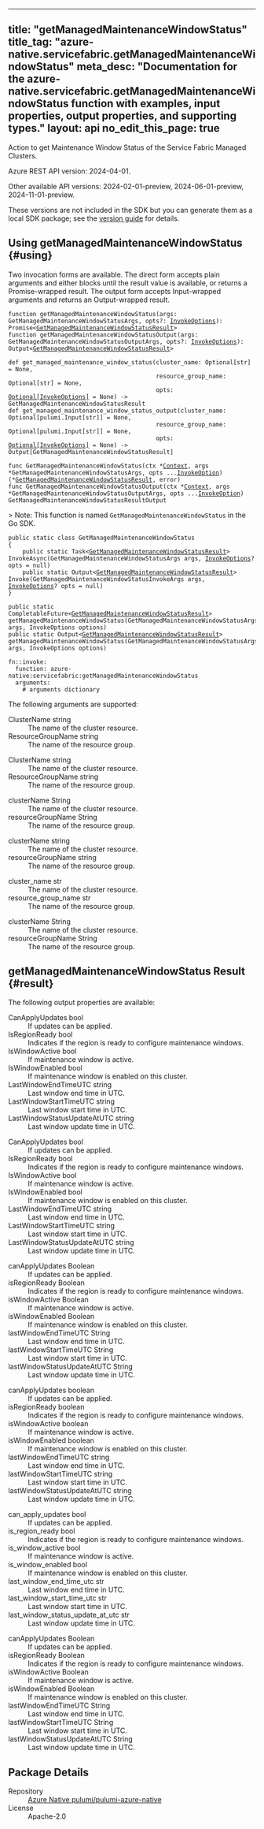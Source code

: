 
---
title: "getManagedMaintenanceWindowStatus"
title_tag: "azure-native.servicefabric.getManagedMaintenanceWindowStatus"
meta_desc: "Documentation for the azure-native.servicefabric.getManagedMaintenanceWindowStatus function with examples, input properties, output properties, and supporting types."
layout: api
no_edit_this_page: true
---



<!-- WARNING: this file was generated by Pulumi Docs Generator. -->
<!-- Do not edit by hand unless you're certain you know what you are doing! -->

Action to get Maintenance Window Status of the Service Fabric Managed Clusters.

Azure REST API version: 2024-04-01.

Other available API versions: 2024-02-01-preview, 2024-06-01-preview, 2024-11-01-preview.

These versions are not included in the SDK but you can generate them as a local SDK package; see the [version guide](../../../version-guide/#accessing-any-api-version-via-local-packages) for details.




## Using getManagedMaintenanceWindowStatus {#using}

Two invocation forms are available. The direct form accepts plain
arguments and either blocks until the result value is available, or
returns a Promise-wrapped result. The output form accepts
Input-wrapped arguments and returns an Output-wrapped result.

<div>
<pulumi-chooser type="language" options="csharp,go,typescript,python,yaml,java"></pulumi-chooser>
</div>


<div>
<pulumi-choosable type="language" values="javascript,typescript">
<div class="highlight"
><pre class="chroma"><code class="language-typescript" data-lang="typescript"
><span class="k">function </span>getManagedMaintenanceWindowStatus<span class="p">(</span><span class="nx">args</span><span class="p">:</span> <span class="nx">GetManagedMaintenanceWindowStatusArgs</span><span class="p">,</span> <span class="nx">opts</span><span class="p">?:</span> <span class="nx"><a href="/docs/reference/pkg/nodejs/pulumi/pulumi/#InvokeOptions">InvokeOptions</a></span><span class="p">): Promise&lt;<span class="nx"><a href="#result">GetManagedMaintenanceWindowStatusResult</a></span>></span
><span class="k">
function </span>getManagedMaintenanceWindowStatusOutput<span class="p">(</span><span class="nx">args</span><span class="p">:</span> <span class="nx">GetManagedMaintenanceWindowStatusOutputArgs</span><span class="p">,</span> <span class="nx">opts</span><span class="p">?:</span> <span class="nx"><a href="/docs/reference/pkg/nodejs/pulumi/pulumi/#InvokeOptions">InvokeOptions</a></span><span class="p">): Output&lt;<span class="nx"><a href="#result">GetManagedMaintenanceWindowStatusResult</a></span>></span
></code></pre></div>
</pulumi-choosable>
</div>


<div>
<pulumi-choosable type="language" values="python">
<div class="highlight"><pre class="chroma"><code class="language-python" data-lang="python"
><span class="k">def </span>get_managed_maintenance_window_status<span class="p">(</span><span class="nx">cluster_name</span><span class="p">:</span> <span class="nx">Optional[str]</span> = None<span class="p">,</span>
                                          <span class="nx">resource_group_name</span><span class="p">:</span> <span class="nx">Optional[str]</span> = None<span class="p">,</span>
                                          <span class="nx">opts</span><span class="p">:</span> <span class="nx"><a href="/docs/reference/pkg/python/pulumi/#pulumi.InvokeOptions">Optional[InvokeOptions]</a></span> = None<span class="p">) -&gt;</span> <span>GetManagedMaintenanceWindowStatusResult</span
><span class="k">
def </span>get_managed_maintenance_window_status_output<span class="p">(</span><span class="nx">cluster_name</span><span class="p">:</span> <span class="nx">Optional[pulumi.Input[str]]</span> = None<span class="p">,</span>
                                          <span class="nx">resource_group_name</span><span class="p">:</span> <span class="nx">Optional[pulumi.Input[str]]</span> = None<span class="p">,</span>
                                          <span class="nx">opts</span><span class="p">:</span> <span class="nx"><a href="/docs/reference/pkg/python/pulumi/#pulumi.InvokeOptions">Optional[InvokeOptions]</a></span> = None<span class="p">) -&gt;</span> <span>Output[GetManagedMaintenanceWindowStatusResult]</span
></code></pre></div>
</pulumi-choosable>
</div>


<div>
<pulumi-choosable type="language" values="go">
<div class="highlight"><pre class="chroma"><code class="language-go" data-lang="go"
><span class="k">func </span>GetManagedMaintenanceWindowStatus<span class="p">(</span><span class="nx">ctx</span><span class="p"> *</span><span class="nx"><a href="https://pkg.go.dev/github.com/pulumi/pulumi/sdk/v3/go/pulumi?tab=doc#Context">Context</a></span><span class="p">,</span> <span class="nx">args</span><span class="p"> *</span><span class="nx">GetManagedMaintenanceWindowStatusArgs</span><span class="p">,</span> <span class="nx">opts</span><span class="p"> ...</span><span class="nx"><a href="https://pkg.go.dev/github.com/pulumi/pulumi/sdk/v3/go/pulumi?tab=doc#InvokeOption">InvokeOption</a></span><span class="p">) (*<span class="nx"><a href="#result">GetManagedMaintenanceWindowStatusResult</a></span>, error)</span
><span class="k">
func </span>GetManagedMaintenanceWindowStatusOutput<span class="p">(</span><span class="nx">ctx</span><span class="p"> *</span><span class="nx"><a href="https://pkg.go.dev/github.com/pulumi/pulumi/sdk/v3/go/pulumi?tab=doc#Context">Context</a></span><span class="p">,</span> <span class="nx">args</span><span class="p"> *</span><span class="nx">GetManagedMaintenanceWindowStatusOutputArgs</span><span class="p">,</span> <span class="nx">opts</span><span class="p"> ...</span><span class="nx"><a href="https://pkg.go.dev/github.com/pulumi/pulumi/sdk/v3/go/pulumi?tab=doc#InvokeOption">InvokeOption</a></span><span class="p">) GetManagedMaintenanceWindowStatusResultOutput</span
></code></pre></div>

&gt; Note: This function is named `GetManagedMaintenanceWindowStatus` in the Go SDK.

</pulumi-choosable>
</div>


<div>
<pulumi-choosable type="language" values="csharp">
<div class="highlight"><pre class="chroma"><code class="language-csharp" data-lang="csharp"><span class="k">public static class </span><span class="nx">GetManagedMaintenanceWindowStatus </span><span class="p">
{</span><span class="k">
    public static </span>Task&lt;<span class="nx"><a href="#result">GetManagedMaintenanceWindowStatusResult</a></span>> <span class="p">InvokeAsync(</span><span class="nx">GetManagedMaintenanceWindowStatusArgs</span><span class="p"> </span><span class="nx">args<span class="p">,</span> <span class="nx"><a href="/docs/reference/pkg/dotnet/Pulumi/Pulumi.InvokeOptions.html">InvokeOptions</a></span><span class="p">? </span><span class="nx">opts = null<span class="p">)</span><span class="k">
    public static </span>Output&lt;<span class="nx"><a href="#result">GetManagedMaintenanceWindowStatusResult</a></span>> <span class="p">Invoke(</span><span class="nx">GetManagedMaintenanceWindowStatusInvokeArgs</span><span class="p"> </span><span class="nx">args<span class="p">,</span> <span class="nx"><a href="/docs/reference/pkg/dotnet/Pulumi/Pulumi.InvokeOptions.html">InvokeOptions</a></span><span class="p">? </span><span class="nx">opts = null<span class="p">)</span><span class="p">
}</span></code></pre></div>
</pulumi-choosable>
</div>


<div>
<pulumi-choosable type="language" values="java">
<div class="highlight"><pre class="chroma"><code class="language-java" data-lang="java"><span class="k">public static CompletableFuture&lt;<span class="nx"><a href="#result">GetManagedMaintenanceWindowStatusResult</a></span>> </span>getManagedMaintenanceWindowStatus<span class="p">(</span><span class="nx">GetManagedMaintenanceWindowStatusArgs</span><span class="p"> </span><span class="nx">args<span class="p">,</span> <span class="nx">InvokeOptions</span><span class="p"> </span><span class="nx">options<span class="p">)</span>
<span class="k">public static Output&lt;<span class="nx"><a href="#result">GetManagedMaintenanceWindowStatusResult</a></span>> </span>getManagedMaintenanceWindowStatus<span class="p">(</span><span class="nx">GetManagedMaintenanceWindowStatusArgs</span><span class="p"> </span><span class="nx">args<span class="p">,</span> <span class="nx">InvokeOptions</span><span class="p"> </span><span class="nx">options<span class="p">)</span>
</code></pre></div>
</pulumi-choosable>
</div>


<div>
<pulumi-choosable type="language" values="yaml">
<div class="highlight"><pre class="chroma"><code class="language-yaml" data-lang="yaml"><span class="k">fn::invoke:</span>
<span class="k">&nbsp;&nbsp;function:</span> azure-native:servicefabric:getManagedMaintenanceWindowStatus
<span class="k">&nbsp;&nbsp;arguments:</span>
<span class="c">&nbsp;&nbsp;&nbsp;&nbsp;# arguments dictionary</span></code></pre></div>
</pulumi-choosable>
</div>



The following arguments are supported:


<div>
<pulumi-choosable type="language" values="csharp">
<dl class="resources-properties"><dt class="property-required property-replacement"
            title="Required">
        <span id="clustername_csharp">
<a data-swiftype-name="resource-property" data-swiftype-type="text" href="#clustername_csharp" style="color: inherit; text-decoration: inherit;">Cluster<wbr>Name</a>
</span>
        <span class="property-indicator"></span>
        <span class="property-type">string</span>
    </dt>
    <dd>The name of the cluster resource.</dd><dt class="property-required property-replacement"
            title="Required">
        <span id="resourcegroupname_csharp">
<a data-swiftype-name="resource-property" data-swiftype-type="text" href="#resourcegroupname_csharp" style="color: inherit; text-decoration: inherit;">Resource<wbr>Group<wbr>Name</a>
</span>
        <span class="property-indicator"></span>
        <span class="property-type">string</span>
    </dt>
    <dd>The name of the resource group.</dd></dl>
</pulumi-choosable>
</div>

<div>
<pulumi-choosable type="language" values="go">
<dl class="resources-properties"><dt class="property-required property-replacement"
            title="Required">
        <span id="clustername_go">
<a data-swiftype-name="resource-property" data-swiftype-type="text" href="#clustername_go" style="color: inherit; text-decoration: inherit;">Cluster<wbr>Name</a>
</span>
        <span class="property-indicator"></span>
        <span class="property-type">string</span>
    </dt>
    <dd>The name of the cluster resource.</dd><dt class="property-required property-replacement"
            title="Required">
        <span id="resourcegroupname_go">
<a data-swiftype-name="resource-property" data-swiftype-type="text" href="#resourcegroupname_go" style="color: inherit; text-decoration: inherit;">Resource<wbr>Group<wbr>Name</a>
</span>
        <span class="property-indicator"></span>
        <span class="property-type">string</span>
    </dt>
    <dd>The name of the resource group.</dd></dl>
</pulumi-choosable>
</div>

<div>
<pulumi-choosable type="language" values="java">
<dl class="resources-properties"><dt class="property-required property-replacement"
            title="Required">
        <span id="clustername_java">
<a data-swiftype-name="resource-property" data-swiftype-type="text" href="#clustername_java" style="color: inherit; text-decoration: inherit;">cluster<wbr>Name</a>
</span>
        <span class="property-indicator"></span>
        <span class="property-type">String</span>
    </dt>
    <dd>The name of the cluster resource.</dd><dt class="property-required property-replacement"
            title="Required">
        <span id="resourcegroupname_java">
<a data-swiftype-name="resource-property" data-swiftype-type="text" href="#resourcegroupname_java" style="color: inherit; text-decoration: inherit;">resource<wbr>Group<wbr>Name</a>
</span>
        <span class="property-indicator"></span>
        <span class="property-type">String</span>
    </dt>
    <dd>The name of the resource group.</dd></dl>
</pulumi-choosable>
</div>

<div>
<pulumi-choosable type="language" values="javascript,typescript">
<dl class="resources-properties"><dt class="property-required property-replacement"
            title="Required">
        <span id="clustername_nodejs">
<a data-swiftype-name="resource-property" data-swiftype-type="text" href="#clustername_nodejs" style="color: inherit; text-decoration: inherit;">cluster<wbr>Name</a>
</span>
        <span class="property-indicator"></span>
        <span class="property-type">string</span>
    </dt>
    <dd>The name of the cluster resource.</dd><dt class="property-required property-replacement"
            title="Required">
        <span id="resourcegroupname_nodejs">
<a data-swiftype-name="resource-property" data-swiftype-type="text" href="#resourcegroupname_nodejs" style="color: inherit; text-decoration: inherit;">resource<wbr>Group<wbr>Name</a>
</span>
        <span class="property-indicator"></span>
        <span class="property-type">string</span>
    </dt>
    <dd>The name of the resource group.</dd></dl>
</pulumi-choosable>
</div>

<div>
<pulumi-choosable type="language" values="python">
<dl class="resources-properties"><dt class="property-required property-replacement"
            title="Required">
        <span id="cluster_name_python">
<a data-swiftype-name="resource-property" data-swiftype-type="text" href="#cluster_name_python" style="color: inherit; text-decoration: inherit;">cluster_<wbr>name</a>
</span>
        <span class="property-indicator"></span>
        <span class="property-type">str</span>
    </dt>
    <dd>The name of the cluster resource.</dd><dt class="property-required property-replacement"
            title="Required">
        <span id="resource_group_name_python">
<a data-swiftype-name="resource-property" data-swiftype-type="text" href="#resource_group_name_python" style="color: inherit; text-decoration: inherit;">resource_<wbr>group_<wbr>name</a>
</span>
        <span class="property-indicator"></span>
        <span class="property-type">str</span>
    </dt>
    <dd>The name of the resource group.</dd></dl>
</pulumi-choosable>
</div>

<div>
<pulumi-choosable type="language" values="yaml">
<dl class="resources-properties"><dt class="property-required property-replacement"
            title="Required">
        <span id="clustername_yaml">
<a data-swiftype-name="resource-property" data-swiftype-type="text" href="#clustername_yaml" style="color: inherit; text-decoration: inherit;">cluster<wbr>Name</a>
</span>
        <span class="property-indicator"></span>
        <span class="property-type">String</span>
    </dt>
    <dd>The name of the cluster resource.</dd><dt class="property-required property-replacement"
            title="Required">
        <span id="resourcegroupname_yaml">
<a data-swiftype-name="resource-property" data-swiftype-type="text" href="#resourcegroupname_yaml" style="color: inherit; text-decoration: inherit;">resource<wbr>Group<wbr>Name</a>
</span>
        <span class="property-indicator"></span>
        <span class="property-type">String</span>
    </dt>
    <dd>The name of the resource group.</dd></dl>
</pulumi-choosable>
</div>




## getManagedMaintenanceWindowStatus Result {#result}

The following output properties are available:



<div>
<pulumi-choosable type="language" values="csharp">
<dl class="resources-properties"><dt class="property-"
            title="">
        <span id="canapplyupdates_csharp">
<a data-swiftype-name="resource-property" data-swiftype-type="text" href="#canapplyupdates_csharp" style="color: inherit; text-decoration: inherit;">Can<wbr>Apply<wbr>Updates</a>
</span>
        <span class="property-indicator"></span>
        <span class="property-type">bool</span>
    </dt>
    <dd>If updates can be applied.</dd><dt class="property-"
            title="">
        <span id="isregionready_csharp">
<a data-swiftype-name="resource-property" data-swiftype-type="text" href="#isregionready_csharp" style="color: inherit; text-decoration: inherit;">Is<wbr>Region<wbr>Ready</a>
</span>
        <span class="property-indicator"></span>
        <span class="property-type">bool</span>
    </dt>
    <dd>Indicates if the region is ready to configure maintenance windows.</dd><dt class="property-"
            title="">
        <span id="iswindowactive_csharp">
<a data-swiftype-name="resource-property" data-swiftype-type="text" href="#iswindowactive_csharp" style="color: inherit; text-decoration: inherit;">Is<wbr>Window<wbr>Active</a>
</span>
        <span class="property-indicator"></span>
        <span class="property-type">bool</span>
    </dt>
    <dd>If maintenance window is active.</dd><dt class="property-"
            title="">
        <span id="iswindowenabled_csharp">
<a data-swiftype-name="resource-property" data-swiftype-type="text" href="#iswindowenabled_csharp" style="color: inherit; text-decoration: inherit;">Is<wbr>Window<wbr>Enabled</a>
</span>
        <span class="property-indicator"></span>
        <span class="property-type">bool</span>
    </dt>
    <dd>If maintenance window is enabled on this cluster.</dd><dt class="property-"
            title="">
        <span id="lastwindowendtimeutc_csharp">
<a data-swiftype-name="resource-property" data-swiftype-type="text" href="#lastwindowendtimeutc_csharp" style="color: inherit; text-decoration: inherit;">Last<wbr>Window<wbr>End<wbr>Time<wbr>UTC</a>
</span>
        <span class="property-indicator"></span>
        <span class="property-type">string</span>
    </dt>
    <dd>Last window end time in UTC.</dd><dt class="property-"
            title="">
        <span id="lastwindowstarttimeutc_csharp">
<a data-swiftype-name="resource-property" data-swiftype-type="text" href="#lastwindowstarttimeutc_csharp" style="color: inherit; text-decoration: inherit;">Last<wbr>Window<wbr>Start<wbr>Time<wbr>UTC</a>
</span>
        <span class="property-indicator"></span>
        <span class="property-type">string</span>
    </dt>
    <dd>Last window start time in UTC.</dd><dt class="property-"
            title="">
        <span id="lastwindowstatusupdateatutc_csharp">
<a data-swiftype-name="resource-property" data-swiftype-type="text" href="#lastwindowstatusupdateatutc_csharp" style="color: inherit; text-decoration: inherit;">Last<wbr>Window<wbr>Status<wbr>Update<wbr>At<wbr>UTC</a>
</span>
        <span class="property-indicator"></span>
        <span class="property-type">string</span>
    </dt>
    <dd>Last window update time in UTC.</dd></dl>
</pulumi-choosable>
</div>

<div>
<pulumi-choosable type="language" values="go">
<dl class="resources-properties"><dt class="property-"
            title="">
        <span id="canapplyupdates_go">
<a data-swiftype-name="resource-property" data-swiftype-type="text" href="#canapplyupdates_go" style="color: inherit; text-decoration: inherit;">Can<wbr>Apply<wbr>Updates</a>
</span>
        <span class="property-indicator"></span>
        <span class="property-type">bool</span>
    </dt>
    <dd>If updates can be applied.</dd><dt class="property-"
            title="">
        <span id="isregionready_go">
<a data-swiftype-name="resource-property" data-swiftype-type="text" href="#isregionready_go" style="color: inherit; text-decoration: inherit;">Is<wbr>Region<wbr>Ready</a>
</span>
        <span class="property-indicator"></span>
        <span class="property-type">bool</span>
    </dt>
    <dd>Indicates if the region is ready to configure maintenance windows.</dd><dt class="property-"
            title="">
        <span id="iswindowactive_go">
<a data-swiftype-name="resource-property" data-swiftype-type="text" href="#iswindowactive_go" style="color: inherit; text-decoration: inherit;">Is<wbr>Window<wbr>Active</a>
</span>
        <span class="property-indicator"></span>
        <span class="property-type">bool</span>
    </dt>
    <dd>If maintenance window is active.</dd><dt class="property-"
            title="">
        <span id="iswindowenabled_go">
<a data-swiftype-name="resource-property" data-swiftype-type="text" href="#iswindowenabled_go" style="color: inherit; text-decoration: inherit;">Is<wbr>Window<wbr>Enabled</a>
</span>
        <span class="property-indicator"></span>
        <span class="property-type">bool</span>
    </dt>
    <dd>If maintenance window is enabled on this cluster.</dd><dt class="property-"
            title="">
        <span id="lastwindowendtimeutc_go">
<a data-swiftype-name="resource-property" data-swiftype-type="text" href="#lastwindowendtimeutc_go" style="color: inherit; text-decoration: inherit;">Last<wbr>Window<wbr>End<wbr>Time<wbr>UTC</a>
</span>
        <span class="property-indicator"></span>
        <span class="property-type">string</span>
    </dt>
    <dd>Last window end time in UTC.</dd><dt class="property-"
            title="">
        <span id="lastwindowstarttimeutc_go">
<a data-swiftype-name="resource-property" data-swiftype-type="text" href="#lastwindowstarttimeutc_go" style="color: inherit; text-decoration: inherit;">Last<wbr>Window<wbr>Start<wbr>Time<wbr>UTC</a>
</span>
        <span class="property-indicator"></span>
        <span class="property-type">string</span>
    </dt>
    <dd>Last window start time in UTC.</dd><dt class="property-"
            title="">
        <span id="lastwindowstatusupdateatutc_go">
<a data-swiftype-name="resource-property" data-swiftype-type="text" href="#lastwindowstatusupdateatutc_go" style="color: inherit; text-decoration: inherit;">Last<wbr>Window<wbr>Status<wbr>Update<wbr>At<wbr>UTC</a>
</span>
        <span class="property-indicator"></span>
        <span class="property-type">string</span>
    </dt>
    <dd>Last window update time in UTC.</dd></dl>
</pulumi-choosable>
</div>

<div>
<pulumi-choosable type="language" values="java">
<dl class="resources-properties"><dt class="property-"
            title="">
        <span id="canapplyupdates_java">
<a data-swiftype-name="resource-property" data-swiftype-type="text" href="#canapplyupdates_java" style="color: inherit; text-decoration: inherit;">can<wbr>Apply<wbr>Updates</a>
</span>
        <span class="property-indicator"></span>
        <span class="property-type">Boolean</span>
    </dt>
    <dd>If updates can be applied.</dd><dt class="property-"
            title="">
        <span id="isregionready_java">
<a data-swiftype-name="resource-property" data-swiftype-type="text" href="#isregionready_java" style="color: inherit; text-decoration: inherit;">is<wbr>Region<wbr>Ready</a>
</span>
        <span class="property-indicator"></span>
        <span class="property-type">Boolean</span>
    </dt>
    <dd>Indicates if the region is ready to configure maintenance windows.</dd><dt class="property-"
            title="">
        <span id="iswindowactive_java">
<a data-swiftype-name="resource-property" data-swiftype-type="text" href="#iswindowactive_java" style="color: inherit; text-decoration: inherit;">is<wbr>Window<wbr>Active</a>
</span>
        <span class="property-indicator"></span>
        <span class="property-type">Boolean</span>
    </dt>
    <dd>If maintenance window is active.</dd><dt class="property-"
            title="">
        <span id="iswindowenabled_java">
<a data-swiftype-name="resource-property" data-swiftype-type="text" href="#iswindowenabled_java" style="color: inherit; text-decoration: inherit;">is<wbr>Window<wbr>Enabled</a>
</span>
        <span class="property-indicator"></span>
        <span class="property-type">Boolean</span>
    </dt>
    <dd>If maintenance window is enabled on this cluster.</dd><dt class="property-"
            title="">
        <span id="lastwindowendtimeutc_java">
<a data-swiftype-name="resource-property" data-swiftype-type="text" href="#lastwindowendtimeutc_java" style="color: inherit; text-decoration: inherit;">last<wbr>Window<wbr>End<wbr>Time<wbr>UTC</a>
</span>
        <span class="property-indicator"></span>
        <span class="property-type">String</span>
    </dt>
    <dd>Last window end time in UTC.</dd><dt class="property-"
            title="">
        <span id="lastwindowstarttimeutc_java">
<a data-swiftype-name="resource-property" data-swiftype-type="text" href="#lastwindowstarttimeutc_java" style="color: inherit; text-decoration: inherit;">last<wbr>Window<wbr>Start<wbr>Time<wbr>UTC</a>
</span>
        <span class="property-indicator"></span>
        <span class="property-type">String</span>
    </dt>
    <dd>Last window start time in UTC.</dd><dt class="property-"
            title="">
        <span id="lastwindowstatusupdateatutc_java">
<a data-swiftype-name="resource-property" data-swiftype-type="text" href="#lastwindowstatusupdateatutc_java" style="color: inherit; text-decoration: inherit;">last<wbr>Window<wbr>Status<wbr>Update<wbr>At<wbr>UTC</a>
</span>
        <span class="property-indicator"></span>
        <span class="property-type">String</span>
    </dt>
    <dd>Last window update time in UTC.</dd></dl>
</pulumi-choosable>
</div>

<div>
<pulumi-choosable type="language" values="javascript,typescript">
<dl class="resources-properties"><dt class="property-"
            title="">
        <span id="canapplyupdates_nodejs">
<a data-swiftype-name="resource-property" data-swiftype-type="text" href="#canapplyupdates_nodejs" style="color: inherit; text-decoration: inherit;">can<wbr>Apply<wbr>Updates</a>
</span>
        <span class="property-indicator"></span>
        <span class="property-type">boolean</span>
    </dt>
    <dd>If updates can be applied.</dd><dt class="property-"
            title="">
        <span id="isregionready_nodejs">
<a data-swiftype-name="resource-property" data-swiftype-type="text" href="#isregionready_nodejs" style="color: inherit; text-decoration: inherit;">is<wbr>Region<wbr>Ready</a>
</span>
        <span class="property-indicator"></span>
        <span class="property-type">boolean</span>
    </dt>
    <dd>Indicates if the region is ready to configure maintenance windows.</dd><dt class="property-"
            title="">
        <span id="iswindowactive_nodejs">
<a data-swiftype-name="resource-property" data-swiftype-type="text" href="#iswindowactive_nodejs" style="color: inherit; text-decoration: inherit;">is<wbr>Window<wbr>Active</a>
</span>
        <span class="property-indicator"></span>
        <span class="property-type">boolean</span>
    </dt>
    <dd>If maintenance window is active.</dd><dt class="property-"
            title="">
        <span id="iswindowenabled_nodejs">
<a data-swiftype-name="resource-property" data-swiftype-type="text" href="#iswindowenabled_nodejs" style="color: inherit; text-decoration: inherit;">is<wbr>Window<wbr>Enabled</a>
</span>
        <span class="property-indicator"></span>
        <span class="property-type">boolean</span>
    </dt>
    <dd>If maintenance window is enabled on this cluster.</dd><dt class="property-"
            title="">
        <span id="lastwindowendtimeutc_nodejs">
<a data-swiftype-name="resource-property" data-swiftype-type="text" href="#lastwindowendtimeutc_nodejs" style="color: inherit; text-decoration: inherit;">last<wbr>Window<wbr>End<wbr>Time<wbr>UTC</a>
</span>
        <span class="property-indicator"></span>
        <span class="property-type">string</span>
    </dt>
    <dd>Last window end time in UTC.</dd><dt class="property-"
            title="">
        <span id="lastwindowstarttimeutc_nodejs">
<a data-swiftype-name="resource-property" data-swiftype-type="text" href="#lastwindowstarttimeutc_nodejs" style="color: inherit; text-decoration: inherit;">last<wbr>Window<wbr>Start<wbr>Time<wbr>UTC</a>
</span>
        <span class="property-indicator"></span>
        <span class="property-type">string</span>
    </dt>
    <dd>Last window start time in UTC.</dd><dt class="property-"
            title="">
        <span id="lastwindowstatusupdateatutc_nodejs">
<a data-swiftype-name="resource-property" data-swiftype-type="text" href="#lastwindowstatusupdateatutc_nodejs" style="color: inherit; text-decoration: inherit;">last<wbr>Window<wbr>Status<wbr>Update<wbr>At<wbr>UTC</a>
</span>
        <span class="property-indicator"></span>
        <span class="property-type">string</span>
    </dt>
    <dd>Last window update time in UTC.</dd></dl>
</pulumi-choosable>
</div>

<div>
<pulumi-choosable type="language" values="python">
<dl class="resources-properties"><dt class="property-"
            title="">
        <span id="can_apply_updates_python">
<a data-swiftype-name="resource-property" data-swiftype-type="text" href="#can_apply_updates_python" style="color: inherit; text-decoration: inherit;">can_<wbr>apply_<wbr>updates</a>
</span>
        <span class="property-indicator"></span>
        <span class="property-type">bool</span>
    </dt>
    <dd>If updates can be applied.</dd><dt class="property-"
            title="">
        <span id="is_region_ready_python">
<a data-swiftype-name="resource-property" data-swiftype-type="text" href="#is_region_ready_python" style="color: inherit; text-decoration: inherit;">is_<wbr>region_<wbr>ready</a>
</span>
        <span class="property-indicator"></span>
        <span class="property-type">bool</span>
    </dt>
    <dd>Indicates if the region is ready to configure maintenance windows.</dd><dt class="property-"
            title="">
        <span id="is_window_active_python">
<a data-swiftype-name="resource-property" data-swiftype-type="text" href="#is_window_active_python" style="color: inherit; text-decoration: inherit;">is_<wbr>window_<wbr>active</a>
</span>
        <span class="property-indicator"></span>
        <span class="property-type">bool</span>
    </dt>
    <dd>If maintenance window is active.</dd><dt class="property-"
            title="">
        <span id="is_window_enabled_python">
<a data-swiftype-name="resource-property" data-swiftype-type="text" href="#is_window_enabled_python" style="color: inherit; text-decoration: inherit;">is_<wbr>window_<wbr>enabled</a>
</span>
        <span class="property-indicator"></span>
        <span class="property-type">bool</span>
    </dt>
    <dd>If maintenance window is enabled on this cluster.</dd><dt class="property-"
            title="">
        <span id="last_window_end_time_utc_python">
<a data-swiftype-name="resource-property" data-swiftype-type="text" href="#last_window_end_time_utc_python" style="color: inherit; text-decoration: inherit;">last_<wbr>window_<wbr>end_<wbr>time_<wbr>utc</a>
</span>
        <span class="property-indicator"></span>
        <span class="property-type">str</span>
    </dt>
    <dd>Last window end time in UTC.</dd><dt class="property-"
            title="">
        <span id="last_window_start_time_utc_python">
<a data-swiftype-name="resource-property" data-swiftype-type="text" href="#last_window_start_time_utc_python" style="color: inherit; text-decoration: inherit;">last_<wbr>window_<wbr>start_<wbr>time_<wbr>utc</a>
</span>
        <span class="property-indicator"></span>
        <span class="property-type">str</span>
    </dt>
    <dd>Last window start time in UTC.</dd><dt class="property-"
            title="">
        <span id="last_window_status_update_at_utc_python">
<a data-swiftype-name="resource-property" data-swiftype-type="text" href="#last_window_status_update_at_utc_python" style="color: inherit; text-decoration: inherit;">last_<wbr>window_<wbr>status_<wbr>update_<wbr>at_<wbr>utc</a>
</span>
        <span class="property-indicator"></span>
        <span class="property-type">str</span>
    </dt>
    <dd>Last window update time in UTC.</dd></dl>
</pulumi-choosable>
</div>

<div>
<pulumi-choosable type="language" values="yaml">
<dl class="resources-properties"><dt class="property-"
            title="">
        <span id="canapplyupdates_yaml">
<a data-swiftype-name="resource-property" data-swiftype-type="text" href="#canapplyupdates_yaml" style="color: inherit; text-decoration: inherit;">can<wbr>Apply<wbr>Updates</a>
</span>
        <span class="property-indicator"></span>
        <span class="property-type">Boolean</span>
    </dt>
    <dd>If updates can be applied.</dd><dt class="property-"
            title="">
        <span id="isregionready_yaml">
<a data-swiftype-name="resource-property" data-swiftype-type="text" href="#isregionready_yaml" style="color: inherit; text-decoration: inherit;">is<wbr>Region<wbr>Ready</a>
</span>
        <span class="property-indicator"></span>
        <span class="property-type">Boolean</span>
    </dt>
    <dd>Indicates if the region is ready to configure maintenance windows.</dd><dt class="property-"
            title="">
        <span id="iswindowactive_yaml">
<a data-swiftype-name="resource-property" data-swiftype-type="text" href="#iswindowactive_yaml" style="color: inherit; text-decoration: inherit;">is<wbr>Window<wbr>Active</a>
</span>
        <span class="property-indicator"></span>
        <span class="property-type">Boolean</span>
    </dt>
    <dd>If maintenance window is active.</dd><dt class="property-"
            title="">
        <span id="iswindowenabled_yaml">
<a data-swiftype-name="resource-property" data-swiftype-type="text" href="#iswindowenabled_yaml" style="color: inherit; text-decoration: inherit;">is<wbr>Window<wbr>Enabled</a>
</span>
        <span class="property-indicator"></span>
        <span class="property-type">Boolean</span>
    </dt>
    <dd>If maintenance window is enabled on this cluster.</dd><dt class="property-"
            title="">
        <span id="lastwindowendtimeutc_yaml">
<a data-swiftype-name="resource-property" data-swiftype-type="text" href="#lastwindowendtimeutc_yaml" style="color: inherit; text-decoration: inherit;">last<wbr>Window<wbr>End<wbr>Time<wbr>UTC</a>
</span>
        <span class="property-indicator"></span>
        <span class="property-type">String</span>
    </dt>
    <dd>Last window end time in UTC.</dd><dt class="property-"
            title="">
        <span id="lastwindowstarttimeutc_yaml">
<a data-swiftype-name="resource-property" data-swiftype-type="text" href="#lastwindowstarttimeutc_yaml" style="color: inherit; text-decoration: inherit;">last<wbr>Window<wbr>Start<wbr>Time<wbr>UTC</a>
</span>
        <span class="property-indicator"></span>
        <span class="property-type">String</span>
    </dt>
    <dd>Last window start time in UTC.</dd><dt class="property-"
            title="">
        <span id="lastwindowstatusupdateatutc_yaml">
<a data-swiftype-name="resource-property" data-swiftype-type="text" href="#lastwindowstatusupdateatutc_yaml" style="color: inherit; text-decoration: inherit;">last<wbr>Window<wbr>Status<wbr>Update<wbr>At<wbr>UTC</a>
</span>
        <span class="property-indicator"></span>
        <span class="property-type">String</span>
    </dt>
    <dd>Last window update time in UTC.</dd></dl>
</pulumi-choosable>
</div>





<h2 id="package-details">Package Details</h2>
<dl class="package-details">
	<dt>Repository</dt>
	<dd><a href="https://github.com/pulumi/pulumi-azure-native">Azure Native pulumi/pulumi-azure-native</a></dd>
	<dt>License</dt>
	<dd>Apache-2.0</dd>
</dl>

